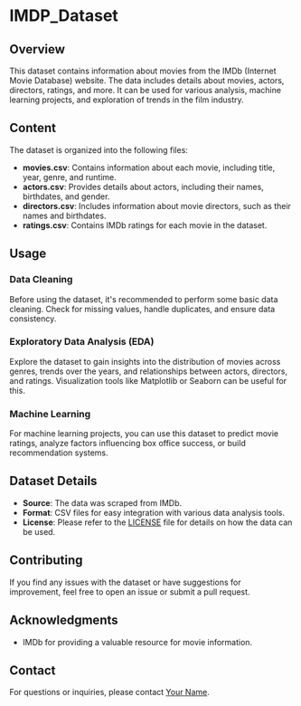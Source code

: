 # IMDP_Dataset


## Overview

This dataset contains information about movies from the IMDb (Internet Movie Database) website. The data includes details about movies, actors, directors, ratings, and more. It can be used for various analysis, machine learning projects, and exploration of trends in the film industry.

## Content

The dataset is organized into the following files:

- **movies.csv**: Contains information about each movie, including title, year, genre, and runtime.
- **actors.csv**: Provides details about actors, including their names, birthdates, and gender.
- **directors.csv**: Includes information about movie directors, such as their names and birthdates.
- **ratings.csv**: Contains IMDb ratings for each movie in the dataset.

## Usage

### Data Cleaning

Before using the dataset, it's recommended to perform some basic data cleaning. Check for missing values, handle duplicates, and ensure data consistency.

### Exploratory Data Analysis (EDA)

Explore the dataset to gain insights into the distribution of movies across genres, trends over the years, and relationships between actors, directors, and ratings. Visualization tools like Matplotlib or Seaborn can be useful for this.

### Machine Learning

For machine learning projects, you can use this dataset to predict movie ratings, analyze factors influencing box office success, or build recommendation systems.

## Dataset Details

- **Source**: The data was scraped from IMDb.
- **Format**: CSV files for easy integration with various data analysis tools.
- **License**: Please refer to the [LICENSE](LICENSE) file for details on how the data can be used.

## Contributing

If you find any issues with the dataset or have suggestions for improvement, feel free to open an issue or submit a pull request.

## Acknowledgments

- IMDb for providing a valuable resource for movie information.



## Contact

For questions or inquiries, please contact [Your Name](mailto:youremail@example.com).
